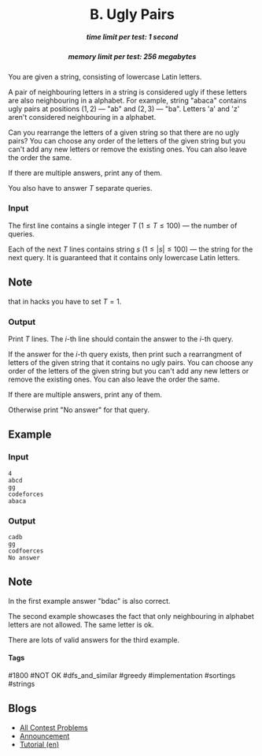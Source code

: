 <h1 style='text-align: center;'> B. Ugly Pairs</h1>

<h5 style='text-align: center;'>time limit per test: 1 second</h5>
<h5 style='text-align: center;'>memory limit per test: 256 megabytes</h5>

You are given a string, consisting of lowercase Latin letters.

A pair of neighbouring letters in a string is considered ugly if these letters are also neighbouring in a alphabet. For example, string "abaca" contains ugly pairs at positions $(1, 2)$ — "ab" and $(2, 3)$ — "ba". Letters 'a' and 'z' aren't considered neighbouring in a alphabet.

Can you rearrange the letters of a given string so that there are no ugly pairs? You can choose any order of the letters of the given string but you can't add any new letters or remove the existing ones. You can also leave the order the same.

If there are multiple answers, print any of them.

You also have to answer $T$ separate queries.

### Input

The first line contains a single integer $T$ ($1 \le T \le 100$) — the number of queries.

Each of the next $T$ lines contains string $s$ $(1 \le |s| \le 100)$ — the string for the next query. It is guaranteed that it contains only lowercase Latin letters.

## Note

 that in hacks you have to set $T = 1$.

### Output

Print $T$ lines. The $i$-th line should contain the answer to the $i$-th query.

If the answer for the $i$-th query exists, then print such a rearrangment of letters of the given string that it contains no ugly pairs. You can choose any order of the letters of the given string but you can't add any new letters or remove the existing ones. You can also leave the order the same.

If there are multiple answers, print any of them.

Otherwise print "No answer" for that query.

## Example

### Input


```text
4
abcd
gg
codeforces
abaca
```
### Output


```text
cadb
gg
codfoerces
No answer
```
## Note

In the first example answer "bdac" is also correct.

The second example showcases the fact that only neighbouring in alphabet letters are not allowed. The same letter is ok.

There are lots of valid answers for the third example.



#### Tags 

#1800 #NOT OK #dfs_and_similar #greedy #implementation #sortings #strings 

## Blogs
- [All Contest Problems](../Educational_Codeforces_Round_64_(Rated_for_Div._2).md)
- [Announcement](../blogs/Announcement.md)
- [Tutorial (en)](../blogs/Tutorial_(en).md)

